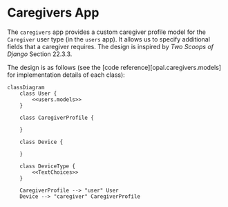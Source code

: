 # Caregivers App

The `caregivers` app provides a custom caregiver profile model for the `Caregiver` user type (in the `users` app). It allows us to specify additional fields that a caregiver requires. The design is inspired by *Two Scoops of Django* Section 22.3.3.

The design is as follows (see the [code reference][opal.caregivers.models] for implementation details of each class):

```mermaid
classDiagram
    class User {
        <<users.models>>
    }

    class CaregiverProfile {

    }

    class Device {

    }

    class DeviceType {
        <<TextChoices>>
    }

    CaregiverProfile --> "user" User
    Device --> "caregiver" CaregiverProfile
```
